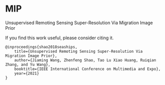 <!--
 * @Author: wjm
 * @Date: 2021-03-26 16:22:57
 * @LastEditTime: 2021-03-26 16:25:45
 * @Description: file content
-->
# MIP
 Unsupervised Remoting Sensing Super-Resolution Via Migration Image Prior


If you find this work useful, please consider citing it.
```
@inproceedings{shao2018seaships,
	title={Unsupervised Remoting Sensing Super-Resolution Via Migration Image Prior},
	author={Jiaming Wang, Zhenfeng Shao, Tao Lu Xiao Huang, Ruiqian Zhang, and Yu Wang},
	booktitle={IEEE International Conference on Multimedia and Expo},
	year={2021}
}
```